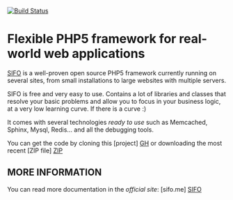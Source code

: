 [![Build Status](https://travis-ci.org/sifophp/SIFO.png?branch=sifo3-beta)](https://travis-ci.org/sifophp/SIFO)

Flexible PHP5 framework for real-world web applications
=======================================================
[SIFO] is a well-proven open source PHP5 framework currently running on several
sites, from small installations to large websites with multiple servers.

SIFO is free and very easy to use. Contains a lot of libraries and classes that resolve your basic problems and allow you to focus in your business logic, at a very low learning curve. If there is a curve :)

It comes with several technologies *ready to use* such as Memcached, Sphinx, Mysql, Redis... and all the debugging tools.

You can get the code by cloning this [project] [GH] or downloading the most recent [ZIP file] [ZIP]

 [SIFO]: http://sifo.me
 [ZIP]: https://github.com/alombarte/SIFO/tags
 [GH]: https://github.com/alombarte/SIFO "Visit the Github SIFO repository"
 [GC]: http://code.google.com/p/sifo/ "Visit the Google Code SIFO repository"


MORE INFORMATION
----------------
You can read more documentation in the *official site*: [sifo.me] [SIFO]

[SIFO]: http://sifo.me
